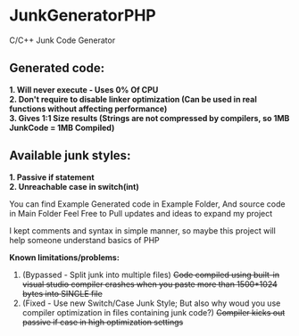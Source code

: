# JunkGeneratorPHP
C/C++ Junk Code Generator

## Generated code:
**1. Will never execute - Uses 0% Of CPU
<br/>2. Don't require to disable linker optimization (Can be used in real functions without affecting performance)
<br/>3. Gives 1:1 Size results (Strings are not compressed by compilers, so 1MB JunkCode = 1MB Compiled)**

## Available junk styles:
**1. Passive if statement
<br/>2. Unreachable case in switch(int)**

You can find Example Generated code in Example Folder,
And source code in Main Folder
Feel Free to Pull updates and ideas to expand my project

I kept comments and syntax in simple manner, so maybe this project will help someone understand basics of PHP

**Known limitations/problems:**
1. (Bypassed - Split junk into multiple files) ~~Code compiled using built-in visual studio compiler crashes when you paste more than 1500*1024 bytes into SINGLE file~~
2. (Fixed - Use new Switch/Case Junk Style; But also why woud you use compiler optimization in files containing junk code?) ~~Compiler kicks out passive if case in high optimization settings~~
